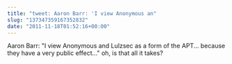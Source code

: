 ```yaml
---
title: "tweet: Aaron Barr: 'I view Anonymous an"
slug: "137347359167352832"
date: "2011-11-18T01:52:16+00:00"
---
```

Aaron Barr: "I view Anonymous and Lulzsec as a form of the APT... because they have a very public effect..." oh, is that all it takes?